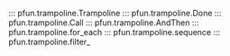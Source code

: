 ::: pfun.trampoline.Trampoline
::: pfun.trampoline.Done
::: pfun.trampoline.Call
::: pfun.trampoline.AndThen
::: pfun.trampoline.for_each
::: pfun.trampoline.sequence
::: pfun.trampoline.filter_
